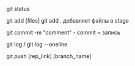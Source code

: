 git status

git add [files]    git add .  добавляет файлы в stage

git commit -m "comment"  -  commit = запись

git log / git log --oneline

git push [rep_link] [branch_name]